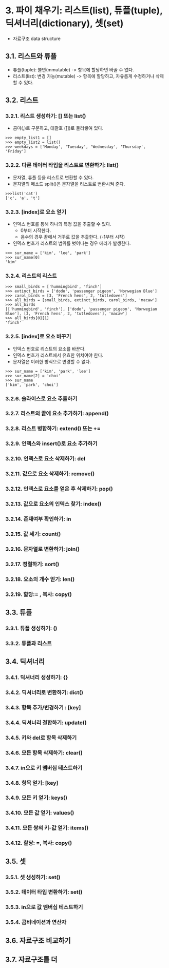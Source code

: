 # 3. 파이 채우기: 리스트(list), 튜플(tuple), 딕셔너리(dictionary), 셋(set)
* 자료구조 data structure
## 3.1. 리스트와 튜플
* 튜플(tuple): 불변(mmutable) -> 항목에 할당하면 바꿀 수 없다. 
* 리스트(list): 변경 가능(mutable) -> 항목에 할당하고, 자유롭게 수정하거나 삭제할 수 있다. 
## 3.2. 리스트
### 3.2.1. 리스트 생성하기: [] 또는 list()
* 콤마(,)로 구분하고, 대괄호 ([])로 둘러쌓여 있다. 
```
>>> empty_list1 = []
>>> empty_list2 = list()
>>> weekdays = ['Monday', 'Tuesday', 'Wednesday', 'Thursday', 'Friday']
```
### 3.2.2. 다른 데이터 타입을 리스트로 변환하기: list()
* 문자열, 튜플 등을 리스트로 변환할 수 있다. 
* 문자열의 메소드 split()은 문자열을 리스트로 변환시켜 준다. 
```
>>>list('cat')
['c', 'a', 't']
```
### 3.2.3. \[index\]로 요소 얻기
* 인덱스 번호를 통해 하나의 특정 값을 추출할 수 있다. 
    * 0부터 시작한다. 
    * 음수의 경우 끝에서 거꾸로 값을 추출한다. (-1부터 시작)
* 인덱스 번호가 리스트의 범위를 벗어나는 경우 에러가 발생한다. 
```
>>> sur_name = ['kim', 'lee', 'park']
>>> sur_name[0]
'kim'
```
### 3.2.4. 리스트의 리스트
```
>>> small_birds = ['hummingbird', 'finch']
>>> extinct_birds = ['dodo', 'passenger pigeon', 'Norwegian Blue']
>>> carol_birds = [3, 'French hens', 2, 'tutledoves']
>>> all_birds = [small_birds, extinct_birds, carol_birds, 'macaw']
>>> all_birds
[['hummingbird', 'finch'], ['dodo', 'passenger pigeon', 'Norwegian Blue'], [3, 'French hens', 2, 'tutledoves'], 'macaw']
>>> all_birds[0][1]
'finch'
```
### 3.2.5. \[index\]로 요소 바꾸기
* 인덱스 번호로 리스트의 요소를 바꾼다.
* 인덱스 번호가 리스트에서 유효한 위치여야 한다. 
* 문자열은 이러한 방식으로 변경할 수 없다. 
```
>>> sur_name = ['kim', 'park', 'lee']
>>> sur_name[2] = 'choi'
>>> sur_name
['kim', 'park', 'choi']
```
### 3.2.6. 슬라이스로 요소 추출하기
### 3.2.7. 리스트의 끝에 요소 추가하기: append()
### 3.2.8. 리스트 병합하기: extend() 또는 += 
### 3.2.9. 인덱스와 insert()로 요소 추가하기
### 3.2.10. 인덱스로 요소 삭제하기: del
### 3.2.11. 값으로 요소 삭제하기: remove()
### 3.2.12. 인덱스로 요소를 얻은 후 삭제하기: pop()
### 3.2.13. 값으로 요소의 인덱스 찾기: index()
### 3.2.14. 존재여부 확인하기: in
### 3.2.15. 값 세기: count()
### 3.2.16. 문자열로 변환하기: join()
### 3.2.17. 정렬하기: sort()
### 3.2.18. 요소의 개수 얻기: len()
### 3.2.19. 할당:= , 복사: copy()

## 3.3. 튜플
### 3.3.1. 튜플 생성하기: ()
### 3.3.2. 튜플과 리스트

## 3.4. 딕셔너리
### 3.4.1. 딕셔너리 생성하기: {}
### 3.4.2. 딕셔너리로 변환하기: dict()
### 3.4.3. 항목 추가/변경하기 : [key]
### 3.4.4. 딕셔너리 결합하기: update()
### 3.4.5. 키와 del로 항목 삭제하기
### 3.4.6. 모든 항목 삭제하기: clear()
### 3.4.7. in으로 키 멤버십 테스트하기
### 3.4.8. 항목 얻기: [key]
### 3.4.9. 모든 키 얻기: keys()
### 3.4.10. 모든 값 얻기: values()
### 3.4.11. 모든 쌍의 키-값 얻기: items()
### 3.4.12. 할당: =, 복사: copy()

## 3.5. 셋
### 3.5.1. 셋 생성하기: set()
### 3.5.2. 데이터 타입 변환하기: set()
### 3.5.3. in으로 값 멤버십 테스트하기
### 3.5.4. 콤비네이션과 연산자

## 3.6. 자료구조 비교하기

## 3.7. 자료구조를 더 
